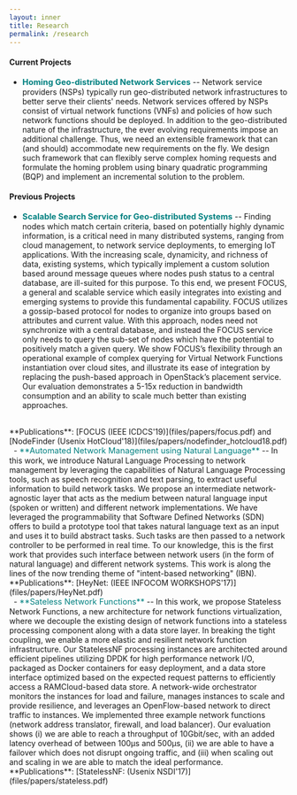 ```yaml
---
layout: inner
title: Research
permalink: /research
---
```


#### Current Projects

- <span style="color:teal; font-size:11pt;">**Homing Geo-distributed Network Services**</span> -- Network service providers (NSPs) typically run geo-distributed network infrastructures to
better serve their clients' needs.
Network services offered by NSPs consist of virtual network functions (VNFs) and policies of how such network functions should be deployed.
In addition to the geo-distributed nature of the infrastructure, the ever evolving requirements impose an additional challenge.
Thus, we need an extensible framework that can (and should) accommodate new requirements on the fly. We design such framework that can flexibly
serve complex homing requests and formulate the homing problem using binary quadratic programming (BQP) and implement an incremental solution to the problem.


#### Previous Projects

- <span style="color:teal; font-size:11pt;">**Scalable Search Service for Geo-distributed Systems**</span> -- Finding nodes which match certain criteria, based on potentially highly dynamic information, is a critical need
in many distributed systems, ranging from cloud management, to network service deployments, to emerging IoT applications.
With the increasing scale, dynamicity, and richness of data, existing systems, which typically implement a custom solution
based around message queues where nodes push status to a central database, are ill-suited for this purpose. To this end,
we present FOCUS, a general and scalable service which easily integrates into existing and emerging systems to provide this
fundamental capability. FOCUS utilizes a gossip-based protocol for nodes to organize into groups based on attributes and
current value. With this approach, nodes need not synchronize with a central database, and instead the FOCUS service only
needs to query the sub-set of nodes which have the potential to positively match a given query. We show FOCUS’s flexibility
through an operational example of complex querying for Virtual Network Functions instantiation over cloud sites, and illustrate
its ease of integration by replacing the push-based approach in OpenStack’s placement service. Our evaluation demonstrates a
5-15x reduction in bandwidth consumption and an ability to scale much better than existing approaches.
<br />
**Publications**: [FOCUS (IEEE ICDCS'19)](files/papers/focus.pdf) and [NodeFinder (Usenix HotCloud'18)](files/papers/nodefinder_hotcloud18.pdf)
<br />&nbsp;
- <span style="color:teal; font-size:11pt;">**Automated Network Management using Natural Language**</span> -- In this work, we introduce Natural Language Processing to network management by leveraging the capabilities of
Natural Language Processing tools, such as speech recognition and text parsing, to extract useful information to build network
tasks. We propose an intermediate network-agnostic layer that acts as the medium between natural language input (spoken
or written) and different network implementations. We have leveraged the programmability that Software Defined Networks
(SDN) offers to build a prototype tool that takes natural language text as an input and uses it to build abstract tasks. Such tasks
are then passed to a network controller to be performed in real time. To our knowledge, this is the first work that provides such
interface between network users (in the form of natural language) and different network systems. This work is along the lines of the now trending theme of "intent-based networking" (IBN).
<br />
**Publications**: [HeyNet: (IEEE INFOCOM WORKSHOPS'17)](files/papers/HeyNet.pdf)
<br />&nbsp;
- <span style="color:teal; font-size:11pt;">**Sateless Network Functions**</span> -- In this work, we propose Stateless Network Functions, a new architecture for network functions virtualization,
where we decouple the existing design of network functions into a stateless processing component along with
a data store layer. In breaking the tight coupling, we enable a more elastic and resilient network function infrastructure. Our StatelessNF processing instances are
architected around efficient pipelines utilizing DPDK for high performance network I/O, packaged as Docker
containers for easy deployment, and a data store interface optimized based on the expected request patterns to efficiently access a RAMCloud-based data store.
A network-wide orchestrator monitors the instances for load and failure, manages instances to scale and provide
resilience, and leverages an OpenFlow-based network to direct traffic to instances. We implemented three example network functions (network address translator, firewall, and load balancer). Our evaluation shows (i) we are able to reach a throughput of 10Gbit/sec, with an added
latency overhead of between 100µs and 500µs, (ii) we are able to have a failover which does not disrupt ongoing traffic, and (iii) when scaling out and scaling in we
are able to match the ideal performance.
<br />
**Publications**: [StatelessNF: (Usenix NSDI'17)](files/papers/stateless.pdf)
